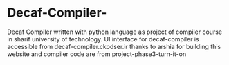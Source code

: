 # Decaf-Compiler-
Decaf Compiler written with python language as project of compiler course in sharif university of technology.
UI interface for decaf-compiler is accessible from decaf-compiler.ckodser.ir thanks to arshia for building this website and compiler code are from project-phase3-turn-it-on
